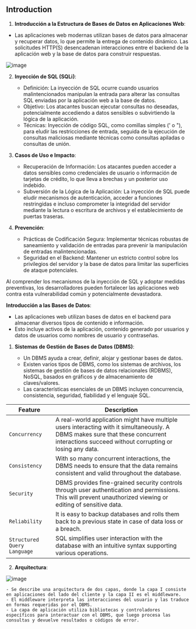 ## Introduction 

1. **Introducción a la Estructura de Bases de Datos en Aplicaciones Web**: 

  - Las aplicaciones web modernas utilizan bases de datos para almacenar y recuperar datos, lo que permite la entrega de contenido dinámico. Las solicitudes HTTP(S) desencadenan interacciones entre el backend de la aplicación web y la base de datos para construir respuestas.

![image](https://github.com/0111100/SQL-Injection-Fundamentals/assets/96475451/8a0f00f3-8e95-4ac1-826f-04fd0da30de1)


2. **Inyección de SQL (SQLi)**:   

   - Definición: La inyección de SQL ocurre cuando usuarios malintencionados manipulan la entrada para alterar las consultas SQL enviadas por la aplicación web a la base de datos.
   - Objetivo: Los atacantes buscan ejecutar consultas no deseadas, potencialmente accediendo a datos sensibles o subvirtiendo la lógica de la aplicación.
   - Técnicas: Inyección de código SQL, como comillas simples (' o "), para eludir las restricciones de entrada, seguida de la ejecución de consultas maliciosas mediante técnicas como consultas apiladas o consultas de unión.

3. **Casos de Uso e Impacto**:
   
   - Recuperación de Información: Los atacantes pueden acceder a datos sensibles como credenciales de usuario o información de tarjetas de crédito, lo que lleva a brechas y un posterior uso indebido.
   - Subversión de la Lógica de la Aplicación: La inyección de SQL puede eludir mecanismos de autenticación, acceder a funciones restringidas e incluso comprometer la integridad del servidor mediante la lectura o escritura de archivos y el establecimiento de puertas traseras.

4. **Prevención**:
   
   - Prácticas de Codificación Segura: Implementar técnicas robustas de saneamiento y validación de entradas para prevenir la manipulación de entradas malintencionadas.
   - Seguridad en el Backend: Mantener un estricto control sobre los privilegios del servidor y la base de datos para limitar las superficies de ataque potenciales.

Al comprender los mecanismos de la inyección de SQL y adoptar medidas preventivas, los desarrolladores pueden fortalecer las aplicaciones web contra esta vulnerabilidad común y potencialmente devastadora.


**Introducción a las Bases de Datos**:
    
- Las aplicaciones web utilizan bases de datos en el backend para almacenar diversos tipos de contenido e información.
- Esto incluye activos de la aplicación, contenido generado por usuarios y datos de usuarios como nombres de usuario y contraseñas.

1. **Sistemas de Gestión de Bases de Datos (DBMS)**:
    
    - Un DBMS ayuda a crear, definir, alojar y gestionar bases de datos.
    - Existen varios tipos de DBMS, como los sistemas de archivos, los sistemas de gestión de bases de datos relacionales (RDBMS), NoSQL, basados en gráficos y de almacenamiento de claves/valores.
    - Las características esenciales de un DBMS incluyen concurrencia, consistencia, seguridad, fiabilidad y el lenguaje SQL.

| **Feature**                 | **Description**                                                                                                                                                                            |
| --------------------------- | ------------------------------------------------------------------------------------------------------------------------------------------------------------------------------------------ |
| `Concurrency`               | A real-world application might have multiple users interacting with it simultaneously. A DBMS makes sure that these concurrent interactions succeed without corrupting or losing any data. |
| `Consistency`               | With so many concurrent interactions, the DBMS needs to ensure that the data remains consistent and valid throughout the database.                                                         |
| `Security`                  | DBMS provides fine-grained security controls through user authentication and permissions. This will prevent unauthorized viewing or editing of sensitive data.                             |
| `Reliability`               | It is easy to backup databases and rolls them back to a previous state in case of data loss or a breach.                                                                                   |
| `Structured Query Language` | SQL simplifies user interaction with the database with an intuitive syntax supporting various operations.                                                                                  |


2. **Arquitectura**:

![image](https://github.com/0111100/SQL-Injection-Fundamentals/assets/96475451/087c7fc5-c4a7-4526-9e35-d56f95d5fd15)

    
    - Se describe una arquitectura de dos capas, donde la capa I consiste en aplicaciones del lado del cliente y la capa II es el middleware.
    - El middleware interpreta las interacciones del usuario y las traduce en formas requeridas por el DBMS.
    - La capa de aplicación utiliza bibliotecas y controladores específicos para interactuar con el DBMS, que luego procesa las consultas y devuelve resultados o códigos de error.
    



